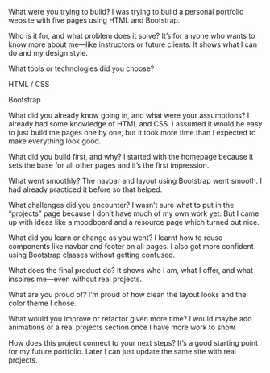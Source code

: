What were you trying to build?
I was trying to build a personal portfolio website with five pages using HTML and Bootstrap.

Who is it for, and what problem does it solve?
It’s for anyone who wants to know more about me—like instructors or future clients. It shows what I can do and my design style.

What tools or technologies did you choose?

HTML / CSS

Bootstrap

What did you already know going in, and what were your assumptions?
I already had some knowledge of HTML and CSS. I assumed it would be easy to just build the pages one by one, but it took more time than I expected to make everything look good.



What did you build first, and why?
I started with the homepage because it sets the base for all other pages and it’s the first impression.


What went smoothly?
The navbar and layout using Bootstrap went smooth. I had already practiced it before so that helped.


What challenges did you encounter?
I wasn’t sure what to put in the “projects” page because I don’t have much of my own work yet. But I came up with ideas like a moodboard and a resource page which turned out nice.


What did you learn or change as you went?
I learnt how to reuse components like navbar and footer on all pages. I also got more confident using Bootstrap classes without getting confused.

What does the final product do?
It shows who I am, what I offer, and what inspires me—even without real projects.


What are you proud of?
I’m proud of how clean the layout looks and the color theme I chose.


What would you improve or refactor given more time?
I would maybe add animations or a real projects section once I have more work to show.


How does this project connect to your next steps?
It’s a good starting point for my future portfolio. Later I can just update the same site with real projects.

